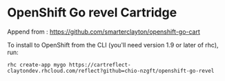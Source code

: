 OpenShift Go revel Cartridge
=============================

Append from : https://github.com/smarterclayton/openshift-go-cart

To install to OpenShift from the CLI (you'll need version 1.9 or later of rhc), run:

    rhc create-app mygo https://cartreflect-claytondev.rhcloud.com/reflect?github=chio-nzgft/openshift-go-revel

